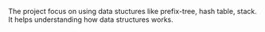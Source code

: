The project focus on using data stuctures like prefix-tree, hash table, stack. 
It helps understanding how data structures works.
